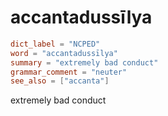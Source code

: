 # accantadussīlya

``` toml
dict_label = "NCPED"
word = "accantadussīlya"
summary = "extremely bad conduct"
grammar_comment = "neuter"
see_also = ["accanta"]
```

extremely bad conduct


